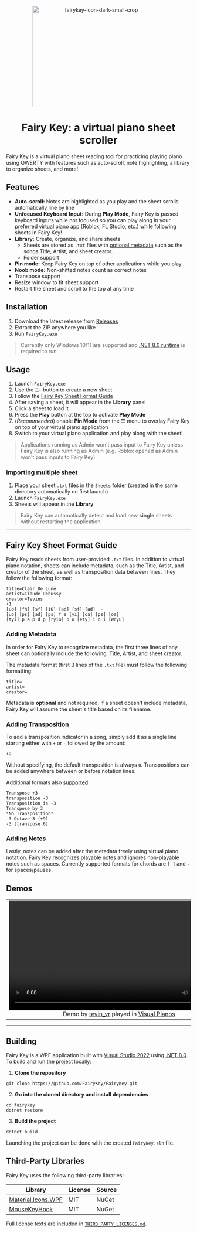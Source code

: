 <div align="center">
<img width="363" height="276" alt="fairykey-icon-dark-small-crop" src="https://github.com/user-attachments/assets/38239d84-62d1-4a81-9e85-bd91c210cd40" />

# Fairy Key: a virtual piano sheet scroller
</div>

Fairy Key is a virtual piano sheet reading tool for practicing playing piano using QWERTY with features such as auto-scroll, note highlighting, a library to organize sheets, and more! 

## Features
- **Auto-scroll:** Notes are highlighted as you play and the sheet scrolls automatically line by line
- **Unfocused Keyboard Input:** During **Play Mode**, Fairy Key is passed keyboard inputs while not focused so you can play along in your preferred virtual piano app (Roblox, FL Studio, etc.) while following sheets in Fairy Key!
- **Library:** Create, organize, and share sheets
	- Sheets are stored as `.txt` files with [optional metadata](#fairy-key-sheet-format-guide) such as the songs Title, Artist, and sheet creator.
	- Folder support
- **Pin mode:** Keep Fairy Key on top of other applications while you play
- **Noob mode:** Non-shifted notes count as correct notes
- Transpose support
- Resize window to fit sheet support
- Restart the sheet and scroll to the top at any time

## Installation
1. Download the latest release from [Releases](https://github.com/FairyKey/FairyKey/releases)
2. Extract the ZIP anywhere you like 
3. Run `FairyKey.exe` 

> Currently only Windows 10/11 are supported and [.NET 8.0 runtime](https://dotnet.microsoft.com/en-us/download/dotnet/8.0) is required to run.

## Usage

1. Launch `FairyKey.exe`
2. Use the `☰+` button to create a new sheet
3. Follow the [Fairy Key Sheet Format Guide](#fairy-key-sheet-format-guide)
4. After saving a sheet, it will appear in the **Library** panel
5. Click a sheet to load it
6. Press the **Play** button at the top to activate **Play Mode**
7. (*Recommended*) enable **Pin Mode** from the ☰ menu to overlay Fairy Key on top of your virtual piano application
8. Switch to your virtual piano application and play along with the sheet! 

> Applications running as Admin won't pass input to Fairy Key unless Fairy Key is also running as Admin (e.g. Roblox opened as Admin won't pass inputs to Fairy Key)

### Importing multiple sheet
1. Place your sheet `.txt` files in the `Sheets` folder (created in the same directory automatically on first launch)
2. Launch `FairyKey.exe`
3. Sheets will appear in the **Library**

> Fairy Key can automatically detect and load new **single** sheets without restarting the application.




---

## Fairy Key Sheet Format Guide
Fairy Key reads sheets from user-provided `.txt` files. In addition to virtual piano notation, sheets can include metadata, such as the Title, Artist, and creator of the sheet, as well as transposition data between lines. They follow the following format:

```
title=Clair De Lune
artist=Claude Debussy  
creator=Tevins
+1
[uo] [fh] [sf] [iO] [ad] [sf] [ad]  -
[uo] [ps] [ad] [ps] f s [yi] [oa] [ps] [oa]  
[tyi] p a p d p [ryio] p o [ety] i o i [Wryu]
```
### Adding Metadata
In order for Fairy Key to recognize metadata, the first three lines of any sheet can optionally include the following: Title, Artist, and sheet creator. 

The metadata format (first 3 lines of the `.txt` file) must follow the following formatting:
```
title=
artist=
creator=
```  
Metadata is **optional** and not required. If a sheet doesn't include metadata, Fairy Key will assume the sheet's title based on its filename.

### Adding Transposition
To add a transposition indicator in a song, simply add it as a single line starting either with `+` or `-` followed by the amount:
```
+2
```
Without specifying, the default transposition is always `0`. Transpositions can be added anywhere between or before notation lines.

Additional formats also [supported](https://github.com/FairyKey/FairyKey/discussions/3#discussioncomment-14650256):
```
Transpose +3
transposition -3
Transposition is -3
Transpose by 3
*No Transposition*
-3 Octave 3 (+9)
-3 (transpose 6)
```


### Adding Notes
Lastly, notes can be added after the metadata freely using virtual piano notation. Fairy Key recognizes playable notes and ignores non-playable notes such as spaces. Currently supported formats for chords are `[ ]` and `-` for spaces/pauses.


## Demos
<table align="center">
  <tr>
    <td align="center">
      <video src="https://github.com/user-attachments/assets/f811cdc1-3dfa-46f0-9ac5-a93a9f0a47f3" width="600" controls></video>
      Demo by <a href="https://www.twitch.tv/tevin_vr">tevin_vr</a> played in <a href="https://www.roblox.com/games/5593470048/Visual-Pianos">Visual Pianos</a>
    </td>
  </tr>
</table>

---

## Building

Fairy Key is a WPF application built with [Visual Studio 2022](https://visualstudio.microsoft.com/downloads/) using [.NET 8.0](https://dotnet.microsoft.com/en-us/download/dotnet/8.0).  To build and run the project locally:

1. **Clone the repository**
```
git clone https://github.com/FairyKey/FairyKey.git
```

2. **Go into the cloned directory and install dependencies**
```
cd fairykey
dotnet restore
```

3. **Build the project**
```
dotnet build
```

Launching the project can be done with the created `FairyKey.sln` file.

## Third-Party Libraries

Fairy Key uses the following third-party libraries:

| Library                                                                  | License | Source |
| ------------------------------------------------------------------------ | ------- | ------ |
| [Material.Icons.WPF](https://www.nuget.org/packages/Material.Icons.WPF/) | MIT     | NuGet  |
| [MouseKeyHook](https://www.nuget.org/packages/MouseKeyHook/)             | MIT     | NuGet  |

Full license texts are included in [`THIRD_PARTY_LICENSES.md`](https://github.com/FairyKey/FairyKey/blob/main/THIRD_PARTY_LICENSES.md).
